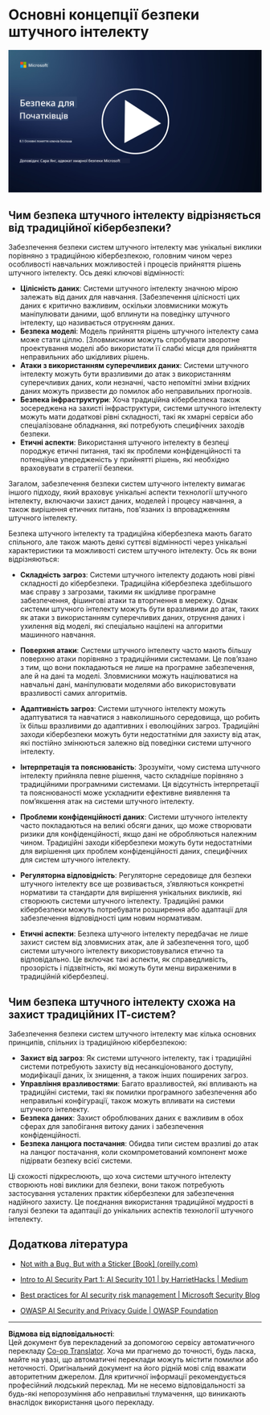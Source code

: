 <!--
CO_OP_TRANSLATOR_METADATA:
{
  "original_hash": "66b61d96936cf25d20fcb411d4ce5227",
  "translation_date": "2025-09-03T19:45:01+00:00",
  "source_file": "8.1 AI security key concepts.md",
  "language_code": "uk"
}
-->
# Основні концепції безпеки штучного інтелекту

[![Дивитися відео](../../translated_images/8-1_placeholder.00bf95633da13ca44348bde620f848337ccbd7ae4022459eab1df7f37421ba4e.uk.png)](https://learn-video.azurefd.net/vod/player?id=ba44f5f7-9b47-462f-9aa5-13e2b71f4998)

## Чим безпека штучного інтелекту відрізняється від традиційної кібербезпеки?

Забезпечення безпеки систем штучного інтелекту має унікальні виклики порівняно з традиційною кібербезпекою, головним чином через особливості навчальних можливостей і процесів прийняття рішень штучного інтелекту. Ось деякі ключові відмінності:

-   **Цілісність даних**: Системи штучного інтелекту значною мірою залежать від даних для навчання. [Забезпечення цілісності цих даних є критично важливим, оскільки зловмисники можуть маніпулювати даними, щоб вплинути на поведінку штучного інтелекту, що називається отруєнням даних.
-   **Безпека моделі**: Модель прийняття рішень штучного інтелекту сама може стати ціллю. [Зловмисники можуть спробувати зворотне проектування моделі або використати її слабкі місця для прийняття неправильних або шкідливих рішень.
-   **Атаки з використанням суперечливих даних**: Системи штучного інтелекту можуть бути вразливими до атак з використанням суперечливих даних, коли незначні, часто непомітні зміни вхідних даних можуть призвести до помилок або неправильних прогнозів.
-   **Безпека інфраструктури**: Хоча традиційна кібербезпека також зосереджена на захисті інфраструктури, системи штучного інтелекту можуть мати додаткові рівні складності, такі як хмарні сервіси або спеціалізоване обладнання, які потребують специфічних заходів безпеки.
-   **Етичні аспекти**: Використання штучного інтелекту в безпеці породжує етичні питання, такі як проблеми конфіденційності та потенційна упередженість у прийнятті рішень, які необхідно враховувати в стратегії безпеки.

Загалом, забезпечення безпеки систем штучного інтелекту вимагає іншого підходу, який враховує унікальні аспекти технології штучного інтелекту, включаючи захист даних, моделей і процесу навчання, а також вирішення етичних питань, пов'язаних із впровадженням штучного інтелекту.

Безпека штучного інтелекту та традиційна кібербезпека мають багато спільного, але також мають деякі суттєві відмінності через унікальні характеристики та можливості систем штучного інтелекту. Ось як вони відрізняються:

- **Складність загроз**: Системи штучного інтелекту додають нові рівні складності до кібербезпеки. Традиційна кібербезпека здебільшого має справу з загрозами, такими як шкідливе програмне забезпечення, фішингові атаки та вторгнення в мережу. Однак системи штучного інтелекту можуть бути вразливими до атак, таких як атаки з використанням суперечливих даних, отруєння даних і ухилення від моделі, які спеціально націлені на алгоритми машинного навчання.

- **Поверхня атаки**: Системи штучного інтелекту часто мають більшу поверхню атаки порівняно з традиційними системами. Це пов’язано з тим, що вони покладаються не лише на програмне забезпечення, але й на дані та моделі. Зловмисники можуть націлюватися на навчальні дані, маніпулювати моделями або використовувати вразливості самих алгоритмів.

- **Адаптивність загроз**: Системи штучного інтелекту можуть адаптуватися та навчатися з навколишнього середовища, що робить їх більш вразливими до адаптивних і еволюційних загроз. Традиційні заходи кібербезпеки можуть бути недостатніми для захисту від атак, які постійно змінюються залежно від поведінки системи штучного інтелекту.

- **Інтерпретація та пояснюваність**: Зрозуміти, чому система штучного інтелекту прийняла певне рішення, часто складніше порівняно з традиційними програмними системами. Ця відсутність інтерпретації та пояснюваності може ускладнити ефективне виявлення та пом’якшення атак на системи штучного інтелекту.

- **Проблеми конфіденційності даних**: Системи штучного інтелекту часто покладаються на великі обсяги даних, що може створювати ризики для конфіденційності, якщо дані не обробляються належним чином. Традиційні заходи кібербезпеки можуть бути недостатніми для вирішення цих проблем конфіденційності даних, специфічних для систем штучного інтелекту.

- **Регуляторна відповідність**: Регуляторне середовище для безпеки штучного інтелекту все ще розвивається, з’являються конкретні нормативи та стандарти для вирішення унікальних викликів, які створюють системи штучного інтелекту. Традиційні рамки кібербезпеки можуть потребувати розширення або адаптації для забезпечення відповідності цим новим нормативам.

- **Етичні аспекти**: Безпека штучного інтелекту передбачає не лише захист систем від зловмисних атак, але й забезпечення того, щоб системи штучного інтелекту використовувалися етично та відповідально. Це включає такі аспекти, як справедливість, прозорість і підзвітність, які можуть бути менш вираженими в традиційній кібербезпеці.

## Чим безпека штучного інтелекту схожа на захист традиційних ІТ-систем?

Забезпечення безпеки систем штучного інтелекту має кілька основних принципів, спільних із традиційною кібербезпекою:

-   **Захист від загроз**: Як системи штучного інтелекту, так і традиційні системи потребують захисту від несанкціонованого доступу, модифікації даних, їх знищення, а також інших поширених загроз.
-   **Управління вразливостями**: Багато вразливостей, які впливають на традиційні системи, такі як помилки програмного забезпечення або неправильні конфігурації, також можуть впливати на системи штучного інтелекту.
-   **Безпека даних**: Захист оброблюваних даних є важливим в обох сферах для запобігання витоку даних і забезпечення конфіденційності.
-   **Безпека ланцюга постачання**: Обидва типи систем вразливі до атак на ланцюг постачання, коли скомпрометований компонент може підірвати безпеку всієї системи.

Ці схожості підкреслюють, що хоча системи штучного інтелекту створюють нові виклики для безпеки, вони також потребують застосування усталених практик кібербезпеки для забезпечення надійного захисту. Це поєднання використання традиційної мудрості в галузі безпеки та адаптації до унікальних аспектів технології штучного інтелекту.

## Додаткова література

- [Not with a Bug, But with a Sticker [Book] (oreilly.com)](https://www.oreilly.com/library/view/not-with-a/9781119883982/)
   
- [Intro to AI Security Part 1: AI Security 101 | by HarrietHacks | Medium](https://medium.com/@harrietfarlow/intro-to-ai-security-part-1-ai-security-101-b8662a9efe5)
   
- [Best practices for AI security risk management | Microsoft Security Blog](https://www.microsoft.com/en-us/security/blog/2021/12/09/best-practices-for-ai-security-risk-management/?WT.mc_id=academic-96948-sayoung)
   
- [OWASP AI Security and Privacy Guide | OWASP Foundation](https://owasp.org/www-project-ai-security-and-privacy-guide/)

---

**Відмова від відповідальності**:  
Цей документ був перекладений за допомогою сервісу автоматичного перекладу [Co-op Translator](https://github.com/Azure/co-op-translator). Хоча ми прагнемо до точності, будь ласка, майте на увазі, що автоматичні переклади можуть містити помилки або неточності. Оригінальний документ на його рідній мові слід вважати авторитетним джерелом. Для критичної інформації рекомендується професійний людський переклад. Ми не несемо відповідальності за будь-які непорозуміння або неправильні тлумачення, що виникають внаслідок використання цього перекладу.